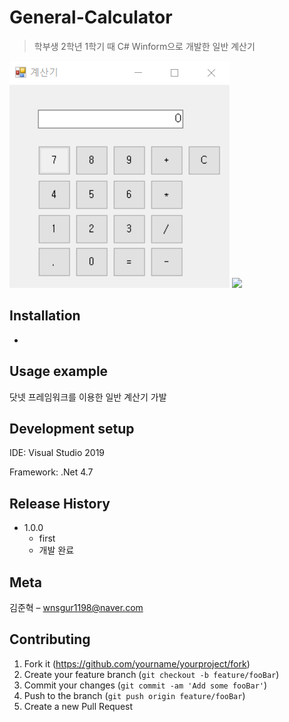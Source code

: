 # General-Calculator
> 학부생 2학년 1학기 때 C# Winform으로 개발한 일반 계산기

![](readme-img/header.png)
![](readme-img/header2.png)

## Installation

-

## Usage example

닷넷 프레임워크를 이용한 일반 계산기 가발

## Development setup

IDE: Visual Studio 2019

Framework: .Net 4.7

## Release History

* 1.0.0
    * first
    * 개발 완료

## Meta

김준혁 – wnsgur1198@naver.com

## Contributing

1. Fork it (<https://github.com/yourname/yourproject/fork>)
2. Create your feature branch (`git checkout -b feature/fooBar`)
3. Commit your changes (`git commit -am 'Add some fooBar'`)
4. Push to the branch (`git push origin feature/fooBar`)
5. Create a new Pull Request

<!-- Markdown link & img dfn's -->
